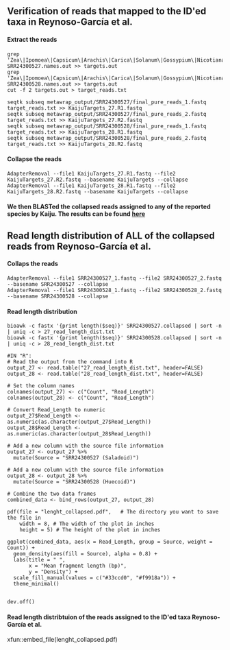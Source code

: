 ## Verification of reads that mapped to the ID'ed taxa in Reynoso-García et al.
#### Extract the reads
```
grep 'Zea\|Ipomoea\|Capsicum\|Arachis\|Carica\|Solanum\|Gossypium\|Nicotiana' SRR24300527.names.out >> targets.out
grep 'Zea\|Ipomoea\|Capsicum\|Arachis\|Carica\|Solanum\|Gossypium\|Nicotiana' SRR24300528.names.out >> targets.out
cut -f 2 targets.out > target_reads.txt

seqtk subseq metawrap_output/SRR24300527/final_pure_reads_1.fastq target_reads.txt >> KaijuTargets_27.R1.fastq
seqtk subseq metawrap_output/SRR24300527/final_pure_reads_2.fastq target_reads.txt >> KaijuTargets_27.R2.fastq
seqtk subseq metawrap_output/SRR24300528/final_pure_reads_1.fastq target_reads.txt >> KaijuTargets_28.R1.fastq
seqtk subseq metawrap_output/SRR24300528/final_pure_reads_2.fastq target_reads.txt >> KaijuTargets_28.R2.fastq
```

#### Collapse the reads
```
AdapterRemoval --file1 KaijuTargets_27.R1.fastq --file2 KaijuTargets_27.R2.fastq --basename KaijuTargets --collapse
AdapterRemoval --file1 KaijuTargets_28.R1.fastq --file2 KaijuTargets_28.R2.fastq --basename KaijuTargets --collapse
```

#### We then BLASTed the collapsed reads assigned to any of the reported species by Kaiju. The results can be found [here](https://github.com/AleksandraLaura/DietComment/blob/main/S3_Table.xlsx)


## Read length distribution of ALL of the collapsed reads from Reynoso-García et al.
#### Collaps the reads
```
AdapterRemoval --file1 SRR24300527_1.fastq --file2 SRR24300527_2.fastq --basename SRR24300527 --collapse
AdapterRemoval --file1 SRR24300528_1.fastq --file2 SRR24300528_2.fastq --basename SRR24300528 --collapse

```

#### Read length distribution 
```
bioawk -c fastx '{print length($seq)}' SRR24300527.collapsed | sort -n | uniq -c > 27_read_length_dist.txt
bioawk -c fastx '{print length($seq)}' SRR24300528.collapsed | sort -n | uniq -c > 28_read_length_dist.txt

#IN "R":
# Read the output from the command into R
output_27 <- read.table("27_read_length_dist.txt", header=FALSE)
output_28 <- read.table("28_read_length_dist.txt", header=FALSE)

# Set the column names
colnames(output_27) <- c("Count", "Read_Length")
colnames(output_28) <- c("Count", "Read_Length")

# Convert Read_Length to numeric
output_27$Read_Length <- as.numeric(as.character(output_27$Read_Length))
output_28$Read_Length <- as.numeric(as.character(output_28$Read_Length))

# Add a new column with the source file information
output_27 <- output_27 %>%
  mutate(Source = "SRR24300527 (Saladoid)")

# Add a new column with the source file information
output_28 <- output_28 %>%
  mutate(Source = "SRR24300528 (Huecoid)")

# Combine the two data frames
combined_data <- bind_rows(output_27, output_28)

pdf(file = "lenght_collapsed.pdf",   # The directory you want to save the file in
    width = 8, # The width of the plot in inches
    height = 5) # The height of the plot in inches

ggplot(combined_data, aes(x = Read_Length, group = Source, weight = Count)) +
  geom_density(aes(fill = Source), alpha = 0.8) +
  labs(title = " ",
       x = "Mean fragment length (bp)",
       y = "Density") +
  scale_fill_manual(values = c("#33ccd0", "#f9918a")) +
  theme_minimal()


dev.off()

```

#### Read length distribtuion of the reads assigned to the ID'ed taxa Reynoso-García et al.

xfun::embed_file(lenght_collapsed.pdf)


